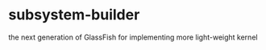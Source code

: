 subsystem-builder
=================

the next generation of GlassFish for implementing more light-weight kernel

